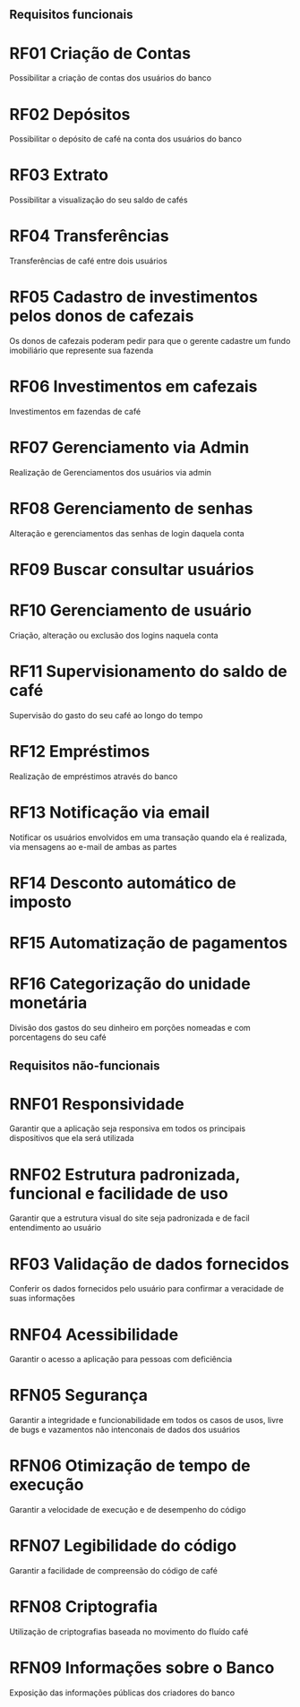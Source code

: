 ## Requisitos funcionais
# RF01 Criação de Contas 
Possibilitar a criação de contas dos usuários do banco

# RF02 Depósitos 
Possibilitar o depósito de café  na conta dos usuários do banco

# RF03 Extrato 
Possibilitar a visualização do seu saldo de cafés

# RF04 Transferências 
Transferências de café entre dois usuários

# RF05 Cadastro de investimentos pelos donos de cafezais
Os donos de cafezais poderam pedir para que o gerente cadastre um fundo imobiliário que represente sua fazenda

# RF06 Investimentos em cafezais
Investimentos em fazendas de café

# RF07 Gerenciamento via Admin 
Realização de Gerenciamentos dos usuários via admin

# RF08 Gerenciamento de senhas 
Alteração e gerenciamentos das senhas de login daquela conta

# RF09 Buscar consultar usuários 

# RF10 Gerenciamento de usuário 
Criação, alteração ou exclusão dos logins naquela conta 

# RF11 Supervisionamento do saldo de café
Supervisão do gasto do seu café ao longo do tempo


# RF12 Empréstimos 
Realização de empréstimos através do banco

# RF13 Notificação via email 
Notificar os usuários envolvidos em uma transação quando ela é realizada, via mensagens ao e-mail de ambas as partes

# RF14 Desconto automático de imposto 

# RF15 Automatização de pagamentos 

# RF16 Categorização do unidade monetária
Divisão dos gastos do seu dinheiro em porções nomeadas e com porcentagens do seu café

 ## Requisitos não-funcionais


# RNF01 Responsividade 
Garantir que a aplicação seja responsiva em todos os principais dispositivos que ela será utilizada 
# RNF02 Estrutura padronizada, funcional e facilidade de uso 
Garantir que a estrutura visual do site seja padronizada e de facil entendimento ao usuário
# RF03 Validação de dados fornecidos 
Conferir os dados fornecidos pelo usuário para confirmar a veracidade de suas informações
# RNF04 Acessibilidade
Garantir o acesso a aplicação para pessoas com deficiência
# RFN05 Segurança
Garantir a integridade e funcionabilidade em todos os casos de usos, livre de bugs e vazamentos não intenconais de dados dos usuários
# RFN06 Otimização de tempo de execução 
Garantir a velocidade de execução e de desempenho do código
# RFN07 Legibilidade do código 
Garantir a facilidade de compreensão do código de café
# RFN08 Criptografia 
Utilização de criptografias baseada no movimento do fluído café
# RFN09 Informações sobre o Banco 
Exposição das informações públicas dos criadores do banco
